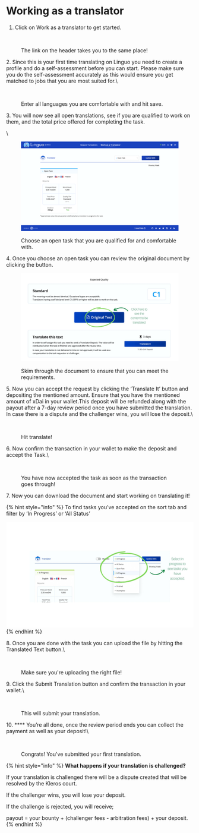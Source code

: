 # Working as a translator

1. Click on Work as a translator to get started.

<figure><img src="https://3220901460-files.gitbook.io/~/files/v0/b/gitbook-x-prod.appspot.com/o/spaces%2F5iFrRkxkxZd5fE3gLSlN%2Fuploads%2FgdOW5LKi411greZmrIpL%2Ft1.jpg?alt=media&#x26;token=4cb4444c-cabe-4b6f-bf80-796c6c03a4a1" alt=""><figcaption><p>The link on the header takes you to the same place!</p></figcaption></figure>

2\. Since this is your first time translating on Linguo you need to create a profile and do a self-assessment before you can start. Please make sure you do the self-assessment accurately as this would ensure you get matched to jobs that you are most suited for.\


<figure><img src="https://3220901460-files.gitbook.io/~/files/v0/b/gitbook-x-prod.appspot.com/o/spaces%2F5iFrRkxkxZd5fE3gLSlN%2Fuploads%2FdBIcHoK5yIDSfSuUCPyG%2Ft2.jpg?alt=media&#x26;token=fbef47c9-ab23-4063-968b-26a1f7c2c408" alt=""><figcaption><p>Enter all languages you are comfortable with and hit save.</p></figcaption></figure>

3\. You will now see all open translations, see if you are qualified to work on them, and the total price offered for completing the task.

\


<figure><img src="../../../.gitbook/assets/image (40).png" alt=""><figcaption><p>Choose an open task that you are qualified for and comfortable with.</p></figcaption></figure>

4\. Once you choose an open task you can review the original document by clicking the button.&#x20;

<figure><img src="../../../.gitbook/assets/image (16).png" alt=""><figcaption><p>Skim through the document to ensure that you can meet the requirements.</p></figcaption></figure>

5\. Now you can accept the request by clicking the ‘Translate It’ button and depositing the mentioned amount. Ensure that you have the mentioned amount of xDai in your wallet.This deposit will be refunded along with the payout after a 7-day review period once you have submitted the translation. In case there is a dispute and the challenger wins, you will lose the deposit.\


<figure><img src="https://3220901460-files.gitbook.io/~/files/v0/b/gitbook-x-prod.appspot.com/o/spaces%2F5iFrRkxkxZd5fE3gLSlN%2Fuploads%2FfyCLNLmRvKZYUFlodloK%2Ft3.jpg?alt=media&#x26;token=d2012d39-ea0c-4f8f-bd2a-b0a478a6042e" alt=""><figcaption><p>Hit translate!</p></figcaption></figure>

6\. Now confirm the transaction in your wallet to make the deposit and accept the Task.\


<figure><img src="https://3220901460-files.gitbook.io/~/files/v0/b/gitbook-x-prod.appspot.com/o/spaces%2F5iFrRkxkxZd5fE3gLSlN%2Fuploads%2FTpDswNEX0OIZL80zJRNL%2Ft4.jpg?alt=media&#x26;token=6d4229f1-e187-4cf7-a068-8c81e70ccc7b" alt=""><figcaption><p>You have now accepted the task as soon as the transaction goes through!</p></figcaption></figure>



7\. Now you can download the document and start working on translating it!

{% hint style="info" %}
To find tasks you’ve accepted on the sort tab and filter by ‘In Progress’ or ‘All Status’

![](<../../../.gitbook/assets/image (50).png>)
{% endhint %}

8\. Once you are done with the task you can upload the file by hitting the Translated Text button.\


<figure><img src="https://3220901460-files.gitbook.io/~/files/v0/b/gitbook-x-prod.appspot.com/o/spaces%2F5iFrRkxkxZd5fE3gLSlN%2Fuploads%2Fl0oiPgg9ArK5ZYDjq0Cn%2Ft5.jpg?alt=media&#x26;token=e772f692-3c63-44bc-93ce-2c27cc30890d" alt=""><figcaption><p>Make sure you're uploading the right file!</p></figcaption></figure>

9\. Click the Submit Translation button and confirm the transaction in your wallet.\


<figure><img src="https://3220901460-files.gitbook.io/~/files/v0/b/gitbook-x-prod.appspot.com/o/spaces%2F5iFrRkxkxZd5fE3gLSlN%2Fuploads%2FYTZaTOLunBUWXRqDzQX7%2Ft7.jpg?alt=media&#x26;token=bda3b8eb-1515-454b-934d-7b988d82ba98" alt=""><figcaption><p>This will submit your translation.</p></figcaption></figure>

10\. **** You’re all done, once the review period ends you can collect the payment as well as your deposit!\


<figure><img src="https://3220901460-files.gitbook.io/~/files/v0/b/gitbook-x-prod.appspot.com/o/spaces%2F5iFrRkxkxZd5fE3gLSlN%2Fuploads%2F1ffZLDDApU81PI2419l0%2Ft8.jpg?alt=media&#x26;token=f7fe7786-f9b2-4113-9f14-3ba64c2ee805" alt=""><figcaption><p>Congrats! You've submitted your first translation.</p></figcaption></figure>

{% hint style="info" %}
**What happens if your translation is challenged?**

If your translation is challenged there will be a dispute created that will be resolved by the Kleros court.&#x20;

If the challenger wins, you will lose your deposit.

If the challenge is rejected, you will receive;

payout = your bounty + (challenger fees - arbitration fees) + your deposit.
{% endhint %}
